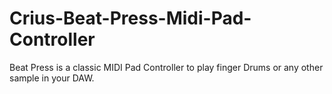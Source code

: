 # Crius-Beat-Press-Midi-Pad-Controller
Beat Press is a classic MIDI Pad Controller to play finger Drums or any other sample in your DAW.
